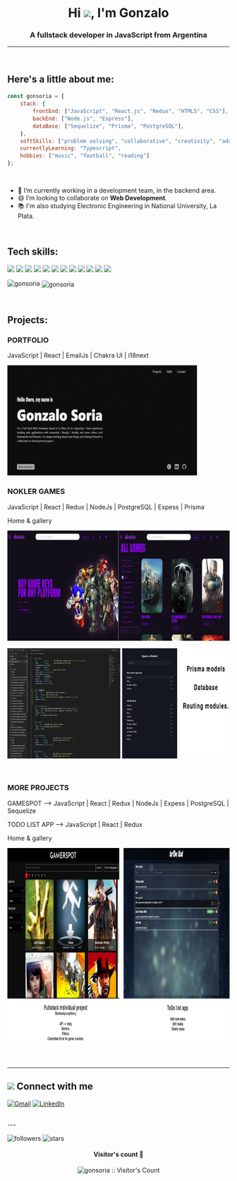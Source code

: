 <h1 align="center">Hi <img src="https://github.com/JayantGoel001/JayantGoel001/blob/master/GIF/Hi.gif" width="40px" />, I'm Gonzalo</h1>
<h3 align="center">A fullstack developer in JavaScript from Argentina</h3>

---
<br/>
<h2>Here's a little about me:</h2>


```javascript 
const gonsoria = {
    stack: {
        frontEnd: ["JavaScript", "React.js", "Redux", "HTML5", "CSS"],
        backEnd: ["Node.js", "Express"],
        dataBase: ["Sequelize", "Prisma", "PostgreSQL"],
    },
    softSkills: ["problem solving", "collaborative", "creativity", "adaptability", "commitment"],
    currentlyLearning: "Typescript",
    hobbies: ["music", "football", "reading"]
};
```
<br/>

- 🔭 I’m currently working in a development team, in the backend area. 
- 😄 I’m looking to collaborate on **Web Development**.
- :books: I'm also studying Electronic Engineering in National University, La Plata.

<br/>




## Tech skills:

<img src = "https://img.shields.io/badge/-JavaScript-eed718?style=flat&logo=javascript&logoColor=ffffff"> <img src = "https://img.shields.io/badge/-React-61DAFB?style=flat-square&logo=react&logoColor=ffffff">
<img src="https://img.shields.io/badge/-Node.js-3C873A?style=flat&logo=Node.js&logoColor=white">
<img src="https://img.shields.io/badge/-Express.js-787878?style=flat">
<img src="https://img.shields.io/badge/-PostgreSQL-336791?style=flat-square&logo=postgresql">
<img src="http://img.shields.io/badge/-Git-F1502F?style=flat&logo=git&logoColor=FFFFFF">
<img src="http://img.shields.io/badge/-Github-000000?style=flat&logo=github&logoColor=FFFFFF">
<img src="http://img.shields.io/badge/-VS%20Code-007ACC?style=flat&logo=visual%20studio%20code&logoColor=white">
<img src="https://img.shields.io/badge/-HTML5-E34F26?style=flat&logo=html5&logoColor=white">
<img src="https://img.shields.io/badge/-CSS3-1572B6?style=flat&logo=css3&logoColor=white">
<img src="https://img.shields.io/badge/-Bootstrap-563D7C?style=flat&logo=bootstrap&logoColor=white">
<img src="https://img.shields.io/badge/-npm-CB3837?style=flat-square&logo=npm">

<p><img align="left" src="https://github-readme-stats.vercel.app/api/top-langs?username=gonsoria&show_icons=true&locale=en&layout=compact" alt="gonsoria" /></p>
<p>&nbsp;<img align="center" src="https://github-readme-stats.vercel.app/api?username=gonsoria&show_icons=true&locale=en" alt="gonsoria" /></p>




<br/>

## Projects:

### PORTFOLIO
JavaScript | React | EmailJs | Chakra UI | i18next 

<p align="left">
  <img height="250" src="./assets/porfolio.JPG" />
</p>


### NOKLER GAMES 
JavaScript | React | Redux | NodeJs | PostgreSQL | Expess | Prisma 

Home & gallery
<p align="left">
  <img height="250" src="./assets/noklergit.jpg" />
</p>

<p align="left">
  <img height="250" src="./assets/noklerdb.png" />
</p>

<br/>

### MORE PROJECTS
GAMESPOT -->
JavaScript | React | Redux | NodeJs | Expess | PostgreSQL | Sequelize 

TODO LIST APP --> 
JavaScript | React | Redux

Home & gallery
<p align="left">
  <img height="450" src="./assets/others.png" />
</p>


<br/>

---
## <img src="https://media.giphy.com/media/iY8CRBdQXODJSCERIr/giphy.gif" width="30px"> Connect with me 

[![Gmail](https://img.shields.io/badge/-GMAIL-D14836?style=for-the-badge&logo=gmail&logoColor=white)](mailto:gonzalosoria.sg@gmail.com)
[![LinkedIn](https://img.shields.io/badge/-LINKEDIN-0077B5?style=for-the-badge&logo=linkedin&logoColor=white)](https://www.linkedin.com/in/gonzalosoria-fullstack-developer/)


<br/>
---

![followers](https://img.shields.io/github/followers/gonsoria?style=social)
![stars](https://img.shields.io/github/stars/gonsoria?style=social)

<h4 align="center">Visitor's count 👀</h4>
<p align="center"><img src="https://profile-counter.glitch.me/{gonsoria}/count.svg" alt="gonsoria :: Visitor's Count" /></p>

